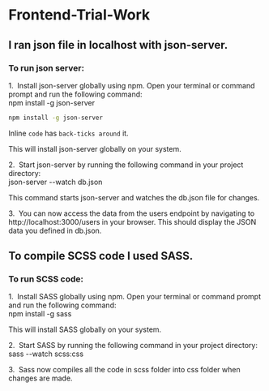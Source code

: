 # Frontend-Trial-Work

## I ran json file in localhost with json-server.
### To run json server:

1.&nbsp; Install json-server globally using npm. Open your terminal or command prompt and run the following command:<br />
npm install -g json-server

```bash
npm install -g json-server
```

Inline `code` has `back-ticks around` it.

This will install json-server globally on your system.

2.&nbsp; Start json-server by running the following command in your project directory:<br />
json-server --watch db.json

This command starts json-server and watches the db.json file for changes.

3.&nbsp; You can now access the data from the users endpoint by navigating to http://localhost:3000/users in your browser. This should display the JSON data you defined in db.json.

## To compile SCSS code I used SASS.
### To run SCSS code:
1.&nbsp; Install SASS globally using npm. Open your terminal or command prompt and run the following command:<br />
npm install -g sass

This will install SASS globally on your system.

2.&nbsp; Start SASS by running the following command in your project directory:<br />
sass --watch scss:css

3.&nbsp; Sass now compiles all the code in scss folder into css folder when changes are made.
